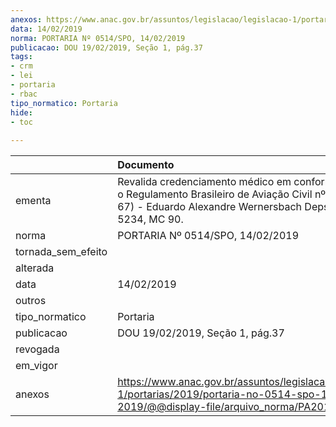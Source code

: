 ```yaml
---
anexos: https://www.anac.gov.br/assuntos/legislacao/legislacao-1/portarias/2019/portaria-no-0514-spo-14-02-2019/@@display-file/arquivo_norma/PA2019-0514.pdf
data: 14/02/2019
norma: PORTARIA Nº 0514/SPO, 14/02/2019
publicacao: DOU 19/02/2019, Seção 1, pág.37
tags:
- crm
- lei
- portaria
- rbac
tipo_normatico: Portaria
hide: 
- toc 
 
---
```


|                    | Documento                                                                                                                                                                  |
|:-------------------|:---------------------------------------------------------------------------------------------------------------------------------------------------------------------------|
| ementa             | Revalida credenciamento médico em conformidade com o Regulamento Brasileiro de Aviação Civil nº 67 (RBAC nº 67) - Eduardo Alexandre Wernersbach Deps - CRM-ES 5234, MC 90. |
| norma              | PORTARIA Nº 0514/SPO, 14/02/2019                                                                                                                                           |
| tornada_sem_efeito |                                                                                                                                                                            |
| alterada           |                                                                                                                                                                            |
| data               | 14/02/2019                                                                                                                                                                 |
| outros             |                                                                                                                                                                            |
| tipo_normatico     | Portaria                                                                                                                                                                   |
| publicacao         | DOU 19/02/2019, Seção 1, pág.37                                                                                                                                            |
| revogada           |                                                                                                                                                                            |
| em_vigor           |                                                                                                                                                                            |
| anexos             | https://www.anac.gov.br/assuntos/legislacao/legislacao-1/portarias/2019/portaria-no-0514-spo-14-02-2019/@@display-file/arquivo_norma/PA2019-0514.pdf                       |